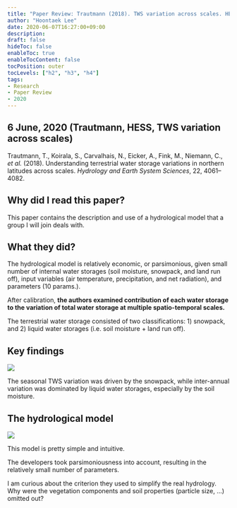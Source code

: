 ```yaml
---
title: "Paper Review: Trautmann (2018). TWS variation across scales. HESS"
author: "Hoontaek Lee"
date: 2020-06-07T16:27:00+09:00
description:
draft: false
hideToc: false
enableToc: true
enableTocContent: false
tocPosition: outer
tocLevels: ["h2", "h3", "h4"]
tags:
- Research
- Paper Review
- 2020
---
```


## 6 June, 2020 (Trautmann, HESS, TWS variation across scales)

Trautmann, T., Koirala, S., Carvalhais, N., Eicker, A., Fink, M., Niemann, C., *et al.* (2018). Understanding terrestrial water storage variations in northern latitudes across scales. *Hydrology and Earth System Sciences*, 22, 4061–4082.



## Why did I read this paper?

This paper contains the description and use of a hydrological model that a group I will join deals with.



## What they did?

The hydrological model is relatively economic, or parsimonious, given small number of internal water storages (soil moisture, snowpack, and land run off), input variables (air temperature, precipitation, and net radiation), and parameters (10 params.).

After calibration, **the authors examined contribution of each water storage to the variation of total water storage at multiple spatio-temporal scales.**

The terrestrial water storage consisted of two classifications: 1) snowpack, and 2) liquid water storages (i.e. soil moisture + land run off).



## Key findings

![](/en/posts/figures/paper_review/2018_Trautmann_fig9.jpg)

The seasonal TWS variation was driven by the snowpack, while inter-annual variation was dominated by liquid water storages, especially by the soil moisture.



## The hydrological model

![](/en/posts/figures/paper_review/2018_Trautmann_fig2.jpg)



This model is pretty simple and intuitive.

The developers took parsimoniousness into account, resulting in the relatively small number of parameters.

I am curious about the criterion they used to simplify the real hydrology. Why were the vegetation components and soil properties (particle size, ...) omitted out? 